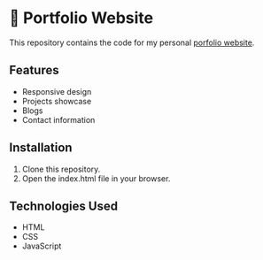 # 🚀 Portfolio Website

This repository contains the code for my personal [porfolio website](https://tungcg1906.github.io/NguyenXuanTung.github.io/).

## Features

- Responsive design
- Projects showcase
- Blogs
- Contact information

## Installation

1. Clone this repository.
2. Open the index.html file in your browser.

## Technologies Used

- HTML
- CSS
- JavaScript
